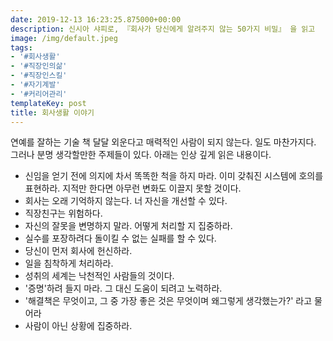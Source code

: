 ```yaml
---
date: 2019-12-13 16:23:25.875000+00:00
description: 신시아 샤피로, 『회사가 당신에게 알려주지 않는 50가지 비밀』 을 읽고
image: /img/default.jpeg
tags:
- '#회사생활'
- '#직장인의삶'
- '#직장인스킬'
- '#자기계발'
- '#커리어관리'
templateKey: post
title: 회사생활 이야기
---
```


연예를 잘하는 기술 책 달달 외운다고 매력적인 사람이 되지 않는다. 일도 마찬가지다. 그러나 분명 생각할만한 주제들이 있다. 아래는 인상 깊게 읽은 내용이다.

- 신임을 얻기 전에 의지에 차서 똑똑한 척을 하지 마라. 이미 갖춰진 시스템에 호의를 표현하라. 지적만 한다면 아무런 변화도 이끌지 못할 것이다.
- 회사는 오래 기억하지 않는다. 너 자신을 개선할 수 있다.
- 직장친구는 위험하다.
- 자신의 잘못을 변명하지 말라. 어떻게 처리할 지 집중하라.
- 실수를 포장하려다 돌이킬 수 없는 실패를 할 수 있다.
- 당신이 먼저 회사에 헌신하라.
- 일을 침착하게 처리하라.
- 성취의 세계는 낙천적인 사람들의 것이다.
- '증명'하려 들지 마라. 그 대신 도움이 되려고 노력하라.
- '해결책은 무엇이고, 그 중 가장 좋은 것은 무엇이며 왜그렇게 생각했는가?' 라고 물어라
- 사람이 아닌 상황에 집중하라.
